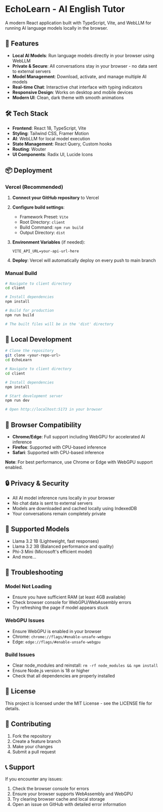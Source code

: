 # EchoLearn - AI English Tutor

A modern React application built with TypeScript, Vite, and WebLLM for running AI language models locally in the browser.

## 🚀 Features

- **Local AI Models**: Run language models directly in your browser using WebLLM
- **Private & Secure**: All conversations stay in your browser - no data sent to external servers
- **Model Management**: Download, activate, and manage multiple AI models
- **Real-time Chat**: Interactive chat interface with typing indicators
- **Responsive Design**: Works on desktop and mobile devices
- **Modern UI**: Clean, dark theme with smooth animations

## 🛠️ Tech Stack

- **Frontend**: React 18, TypeScript, Vite
- **Styling**: Tailwind CSS, Framer Motion
- **AI**: WebLLM for local model execution
- **State Management**: React Query, Custom hooks
- **Routing**: Wouter
- **UI Components**: Radix UI, Lucide Icons

## 📦 Deployment

### Vercel (Recommended)

1. **Connect your GitHub repository** to Vercel
2. **Configure build settings**:
   - Framework Preset: `Vite`
   - Root Directory: `client`
   - Build Command: `npm run build`
   - Output Directory: `dist`

3. **Environment Variables** (if needed):
   ```
   VITE_API_URL=your-api-url-here
   ```

4. **Deploy**: Vercel will automatically deploy on every push to main branch

### Manual Build

```bash
# Navigate to client directory
cd client

# Install dependencies
npm install

# Build for production
npm run build

# The built files will be in the 'dist' directory
```

## 🔧 Local Development

```bash
# Clone the repository
git clone <your-repo-url>
cd EchoLearn

# Navigate to client directory
cd client

# Install dependencies
npm install

# Start development server
npm run dev

# Open http://localhost:5173 in your browser
```

## 📱 Browser Compatibility

- **Chrome/Edge**: Full support including WebGPU for accelerated AI inference
- **Firefox**: Supported with CPU-based inference
- **Safari**: Supported with CPU-based inference

**Note**: For best performance, use Chrome or Edge with WebGPU support enabled.

## 🔒 Privacy & Security

- All AI model inference runs locally in your browser
- No chat data is sent to external servers
- Models are downloaded and cached locally using IndexedDB
- Your conversations remain completely private

## 🤖 Supported Models

- Llama 3.2 1B (Lightweight, fast responses)
- Llama 3.2 3B (Balanced performance and quality)
- Phi-3 Mini (Microsoft's efficient model)
- And more...

## 🐛 Troubleshooting

### Model Not Loading
- Ensure you have sufficient RAM (at least 4GB available)
- Check browser console for WebGPU/WebAssembly errors
- Try refreshing the page if model appears stuck

### WebGPU Issues
- Ensure WebGPU is enabled in your browser
- Chrome: `chrome://flags/#enable-unsafe-webgpu`
- Edge: `edge://flags/#enable-unsafe-webgpu`

### Build Issues
- Clear node_modules and reinstall: `rm -rf node_modules && npm install`
- Ensure Node.js version is 18 or higher
- Check that all dependencies are properly installed

## 📄 License

This project is licensed under the MIT License - see the LICENSE file for details.

## 🤝 Contributing

1. Fork the repository
2. Create a feature branch
3. Make your changes
4. Submit a pull request

## 📞 Support

If you encounter any issues:
1. Check the browser console for errors
2. Ensure your browser supports WebAssembly and WebGPU
3. Try clearing browser cache and local storage
4. Open an issue on GitHub with detailed error information
